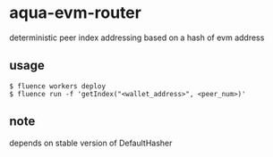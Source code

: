 # aqua-evm-router
deterministic peer index addressing based on a hash of evm address

## usage
```
$ fluence workers deploy
$ fluence run -f 'getIndex("<wallet_address>", <peer_num>)'
```

## note
depends on stable version of DefaultHasher
